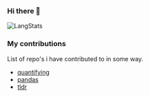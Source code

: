 ### Hi there 👋

![LangStats](https://github-readme-stats.vercel.app/api/top-langs/?username=Chetan0402&theme=vue-dark&show_icons=true&hide_border=true&langs_count=9&size_weight=0.5&count_weight=0.5&layout=donut-vertical)

### My contributions

List of repo's i have contributed to in some way.
- [quantifying](https://github.com/creativecommons/quantifying)
- [pandas](https://github.com/pandas-dev/pandas)
- [tldr](https://github.com/tldr-pages/tldr)
